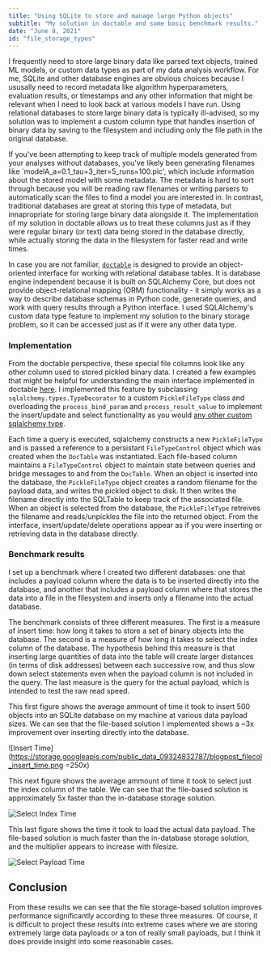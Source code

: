 ```yaml
---
title: "Using SQLite to store and manage large Python objects"
subtitle: "My solution in doctable and some basic benchmark results."
date: "June 8, 2021"
id: "file_storage_types"
---
```


I frequently need to store large binary data like parsed text objects, trained ML models, or custom data types as part of my data analysis workflow. 
For me, SQLite and other database engines are obvious choices because I ususally need to record metadata like algorithm hyperparameters, evaluation results, or timestamps and any other information that might be relevant when I need to look back at various models I have run. 
Using relational databases to store large binary data is typically ill-advised, so my solution was to implement a custom column type that handles insertion of binary data by saving to the filesystem and including only the file path in the original database. 

If you've been attempting to keep track of multiple models generated from your analyses without databases, you've likely been generating filenames like `modelA_a=0.1_tau=3_iter=5_runs=100.pic', which include information about the stored model with some metadata. 
The metadata is hard to sort through because you will be reading raw filenames or writing parsers to automatically scan the files to find a model you are interested in. 
In contrast, traditional databases are great at storing this type of metadata, but innapropriate for storing large binary data alongside it. 
The implementation of my solution in doctable allows us to treat these columns just as if they were regular binary (or text) data being stored in the database directly, while actually storing the data in the filesystem for faster read and write times.

In case you are not familiar, [`doctable`](https://doctable.org) is designed to provide an object-oriented interface for working with relational database tables. 
It is database engine independent because it is built on SQLAlchemy Core, but does not provide object-relational mapping (ORM) functionality - it simply works as a way to describe database schemas in Python code, generate queries, and work with query results through a Python interface. 
I used SQLAlchemy's custom data type feature to implement my solution to the binary storage problem, so it can be accessed just as if it were any other data type. 

### Implementation

From the doctable perspective, these special file columns look like any other column used to stored pickled binary data. 
I created a few examples that might be helpful for understanding the main interface implemented in doctable [here](https://doctable.org/examples/doctable_file_column_types.html). 
I implemented this feature by subclassing `sqlalchemy.types.TypeDecorator` to a custom `PickleFileType` class and overloading the `process_bind_param` and `process_result_value` to implement the insert/update and select functionality as you would [any other custom sqlalchemy type](https://docs.sqlalchemy.org/en/14/core/custom_types.html).

Each time a query is executed, sqlalchemy constructs a new `PickleFileType` and is passed a reference to a persistant `FileTypeControl` object which was created when the `DocTable` was instantiated. 
Each file-based column maintains a `FileTypeControl` object to maintain state between queries and bridge messages to and from the `DocTable`. 
When an object is inserted into the database, the `PickleFileType` object creates a random filename for the payload data, and writes the pickled object to disk.
It then writes the filename directly into the SQLTable to keep track of the associated file. 
When an object is selected from the database, the `PickleFileType` retreives the filename and reads/unpickles the file into the returned object.
From the interface, insert/update/delete operations appear as if you were inserting or retrieving data in the database directly.

### Benchmark results

I set up a benchmark where I created two different databases: one that includes a payload column where the data is to be inserted directly into the database, and another that includes a payload column where that stores the data into a file in the filesystem and inserts only a filename into the actual database. 

The benchmark consists of three different measures. 
The first is a measure of insert time: how long it takes to store a set of binary objects into the database.
The second is a measure of how long it takes to select the index column of the database. 
The hypothesis behind this measure is that inserting large quantities of data into the table will create larger distances (in terms of disk addresses) between each successive row, and thus slow down select statements even when the payload column is not included in the query. 
The last measure is the query for the actual payload, which is intended to test the raw read speed.

This first figure shows the average ammount of time it took to insert 500 objects into an SQLite database on my machine at various data payload sizes. 
We can see that the file-based solution I implemented shows a ~3x improvement over inserting directly into the database.

![Insert Time](https://storage.googleapis.com/public_data_09324832787/blogpost_filecol_insert_time.png =250x)

This next figure shows the average ammount of time it took to select just the index column of the table. 
We can see that the file-based solution is approximately 5x faster than the in-database storage solution.

![Select Index Time](https://storage.googleapis.com/public_data_09324832787/blogpost_filecol_select_index_time.png)

This last figure shows the time it took to load the actual data payload. 
The file-based solution is much faster than the in-database storage solution, and the multiplier appears to increase with filesize.

![Select Payload Time](https://storage.googleapis.com/public_data_09324832787/blogpost_filecol_select_payload_time.png)

## Conclusion

From these results we can see that the file storage-based solution improves performance significantly according to these three measures. 
Of course, it is difficult to project these results into extreme cases where we are storing extremely large data payloads or a ton of really small payloads, but I think it does provide insight into some reasonable cases. 




